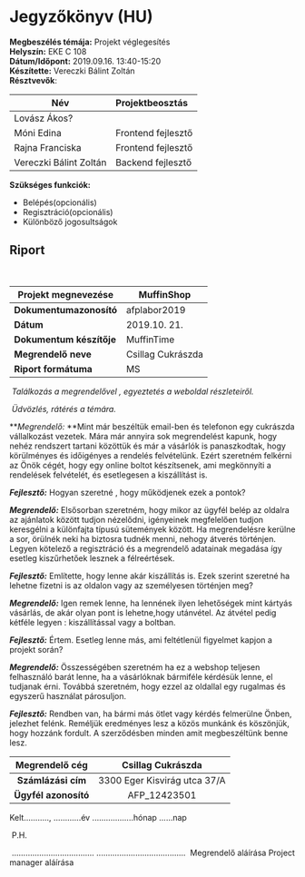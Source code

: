 # Jegyzőkönyv (HU)
**Megbeszélés témája:** Projekt véglegesítés  
**Helyszín:** EKE C 108  
**Dátum/Időpont:** 2019.09.16. 13:40-15:20  
**Készítette:** Vereczki Bálint Zoltán  
**Résztvevők**:  

| Név                    | Projektbeosztás    |
| ---------------------- | :----------------- |
| Lovász Ákos?           |                    |
| Móni Edina             | Frontend fejlesztő |
| Rajna Franciska        | Frontend fejlesztő |
| Vereczki Bálint Zoltán | Backend fejlesztő  |

**Szükséges funkciók:**  
* Belépés(opcionális)
* Regisztráció(opcionális)
* Különböző jogosultságok



## Riport

​										

| Projekt megnevezése      | MuffinShop        |
| ------------------------ | ----------------- |
| **Dokumentumazonosító**  | afplabor2019      |
| **Dátum**                | 2019.10. 21.      |
| **Dokumentum készítője** | MuffinTime        |
| **Megrendelő neve**      | Csillag Cukrászda |
| **Riport formátuma**     | MS                |



​											*Találkozás a megrendelővel , egyeztetés a weboldal részleteiről.*

​																	*Üdvözlés, rátérés a témára.*

***Megrendelő:* **Mint már beszéltük email-ben és telefonon  egy cukrászda vállalkozást vezetek. Mára már annyira sok megrendelést kapunk, hogy nehéz rendszert tartani közöttük és már a vásárlók is panaszkodtak, hogy körülményes és időigényes  a rendelés felvételünk. Ezért szeretném felkérni az Önök cégét, hogy  egy  online  boltot készítsenek, ami megkönnyíti a rendelések felvételét, és esetlegesen a kiszállítást is.

***Fejlesztő:*** Hogyan szeretné , hogy működjenek ezek a pontok?

***Megrendelő:*** Elsősorban szeretném, hogy mikor az ügyfél belép az oldalra az ajánlatok között tudjon nézelődni, igényeinek megfelelően tudjon keresgélni a különfajta típusú sütemények között. 
Ha megrendelésre kerülne a sor, örülnék neki ha biztosra tudnék menni,  nehogy átverés történjen.
Legyen kötelező a regisztráció és a  megrendelő adatainak megadása így esetleg kiszűrhetőek lesznek a félreértések.

***Fejlesztő:*** Említette, hogy lenne akár kiszállítás is. Ezek szerint szeretné ha lehetne fizetni is az oldalon vagy az személyesen történjen meg?

***Megrendelő:*** Igen remek lenne, ha lennének ilyen lehetőségek mint kártyás vásárlás, de akár olyan pont is lehetne,hogy  utánvétel. Az átvétel pedig kétféle legyen : kiszállítással vagy a boltban. 

***Fejlesztő:*** Értem. Esetleg lenne más, ami feltétlenül figyelmet kapjon a projekt során?

***Megrendelő:***  Összességében szeretném ha ez a webshop teljesen felhasználó barát lenne, ha a vásárlóknak bármiféle kérdésük lenne, el tudjanak érni. Továbbá szeretném, hogy ezzel az oldallal egy rugalmas és egyszerű használat párosuljon.

***Fejlesztő:*** Rendben van, ha bármi más ötlet vagy kérdés felmerülne Önben, jelezhet felénk. Reméljük eredményes lesz a közös munkánk és köszönjük, hogy hozzánk fordult. A szerződésben minden amit megbeszéltünk benne lesz. 



|    Megrendelő cég    |      Csillag Cukrászda       |
| :------------------: | :--------------------------: |
|  **Számlázási cím**  | 3300 Eger Kisvirág utca 37/A |
| **Ügyfél azonosító** |         AFP_12423501         |



Kelt..........., ............év  ..................hónap ......nap 

​						P.H.



​		....................................																								.......................................
​		Megrendelő aláírása																								Project manager aláírása								

